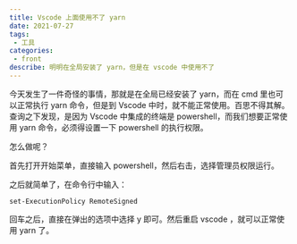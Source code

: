 ```yaml
---
title: Vscode 上面使用不了 yarn
date: 2021-07-27
tags:
 - 工具
categories:
 - front
describe: 明明在全局安装了 yarn，但是在 vscode 中使用不了
---
```


今天发生了一件奇怪的事情，那就是在全局已经安装了 yarn，而在 cmd 里也可以正常执行 yarn 命令，但是到 Vscode 中时，就不能正常使用。百思不得其解。查询之下发现，是因为 Vscode 中集成的终端是 powershell，而我们想要正常使用 yarn 命令，必须得设置一下 powershell 的执行权限。

怎么做呢？

首先打开开始菜单，直接输入 powershell，然后右击，选择管理员权限运行。

之后就简单了，在命令行中输入：

```shell
set-ExecutionPolicy RemoteSigned
```

回车之后，直接在弹出的选项中选择 y 即可。然后重启 vscode ，就可以正常使用 yarn 了。
